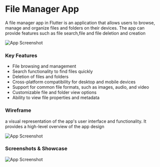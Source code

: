 
# File Manager App

A file manager app in Flutter is an application that allows users to browse, manage and organize files and folders on their devices. The app can provide features such as file search,file  and file deletion and creation



![App Screenshot](https://github.com/Wadie-ess/FileManagerApp/blob/master/file.gif)

### Key Features


 - File browsing and management
 - Search functionality to find files quickly
 - Deletion of files and folders
 - Cross-platform compatibility for desktop and mobile devices
- Support for common file formats, such as images, audio, and video
- Customizable file and folder view options
- Ability to view file properties and metadata

### Wireframe

a visual representation of the app's user interface and functionality. It provides a high-level overview of the app design 

![App Screenshot](https://github.com/Wadie-ess/file_manager_app2/blob/master/wairframe.png)
### Screenshots & Showcase


![App Screenshot](https://github.com/Wadie-ess/file_manager_app2/blob/master/showCase.png)

